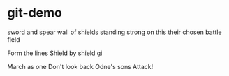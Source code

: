 # git-demo
sword and spear
wall of shields
standing strong
on this their chosen battle field

Form the lines
Shield by shield
gi

March as one
Don't look back
Odne's sons
Attack!